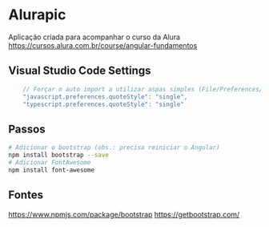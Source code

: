 # Alurapic

Aplicação criada para acompanhar o curso da Alura 
https://cursos.alura.com.br/course/angular-fundamentos

## Visual Studio Code Settings
```javascript
    // Forçar o auto import a utilizar aspas simples (File/Preferences/Settings)
    "javascript.preferences.quoteStyle": "single",
    "typescript.preferences.quoteStyle": "single"
```

## Passos

```bash
# Adicionar o bootstrap (obs.: precisa reiniciar o Angular)
npm install bootstrap --save
# Adicionar FontAwesome
npm install font-awesome
```

## Fontes
https://www.npmjs.com/package/bootstrap
https://getbootstrap.com/